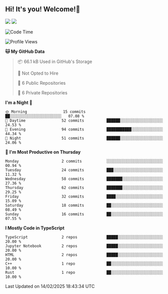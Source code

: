 ## Hi! It's you! Welcome!👋
<p align="left">
  <img src="https://github-readme-stats.vercel.app/api/top-langs/?username=Shanshuimei&theme=transparent&hide_border=true" />
  <img src="https://github-readme-stats.vercel.app/api/wakatime?username=Shanshuimei&theme=transparent&hide_border=true&layout=compact&langs_count=22" />
</p>

<!--START_SECTION:waka-->
![Code Time](http://img.shields.io/badge/Code%20Time-116%20hrs%205%20mins-blue)

![Profile Views](http://img.shields.io/badge/Profile%20Views-6-blue)

**🐱 My GitHub Data** 

> 📦 66.1 kB Used in GitHub's Storage 
 > 
> 🚫 Not Opted to Hire
 > 
> 📜 6 Public Repositories 
 > 
> 🔑 6 Private Repositories 
 > 
**I'm a Night 🦉** 

```text
🌞 Morning                15 commits          ██░░░░░░░░░░░░░░░░░░░░░░░   07.08 % 
🌆 Daytime                52 commits          ██████░░░░░░░░░░░░░░░░░░░   24.53 % 
🌃 Evening                94 commits          ███████████░░░░░░░░░░░░░░   44.34 % 
🌙 Night                  51 commits          ██████░░░░░░░░░░░░░░░░░░░   24.06 % 
```
📅 **I'm Most Productive on Thursday** 

```text
Monday                   2 commits           ░░░░░░░░░░░░░░░░░░░░░░░░░   00.94 % 
Tuesday                  24 commits          ███░░░░░░░░░░░░░░░░░░░░░░   11.32 % 
Wednesday                58 commits          ███████░░░░░░░░░░░░░░░░░░   27.36 % 
Thursday                 62 commits          ███████░░░░░░░░░░░░░░░░░░   29.25 % 
Friday                   32 commits          ████░░░░░░░░░░░░░░░░░░░░░   15.09 % 
Saturday                 18 commits          ██░░░░░░░░░░░░░░░░░░░░░░░   08.49 % 
Sunday                   16 commits          ██░░░░░░░░░░░░░░░░░░░░░░░   07.55 % 
```


**I Mostly Code in TypeScript** 

```text
TypeScript               2 repos             █████░░░░░░░░░░░░░░░░░░░░   20.00 % 
Jupyter Notebook         2 repos             █████░░░░░░░░░░░░░░░░░░░░   20.00 % 
HTML                     2 repos             █████░░░░░░░░░░░░░░░░░░░░   20.00 % 
C++                      1 repo              ██░░░░░░░░░░░░░░░░░░░░░░░   10.00 % 
Rust                     1 repo              ██░░░░░░░░░░░░░░░░░░░░░░░   10.00 % 
```




 Last Updated on 14/02/2025 18:43:34 UTC
<!--END_SECTION:waka-->
